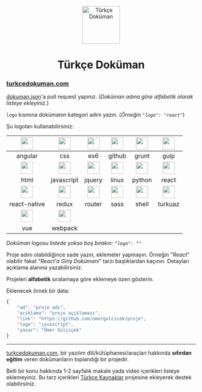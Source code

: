 <p align="center">
<img src="https://omergulcicek.com/img/turkcedokuman.png" alt="Türkçe Doküman" height="100">
</p>

<h1 align="center">Türkçe Doküman</h1>

<h3><a href="https://turkcedokuman.com/">turkcedokuman.com</a></h3>

<a href="https://github.com/omergulcicek/turkcedokuman/blob/master/dokumanlar.json">dokuman.json</a>'a pull request yapınız. (*Doküman adına göre alfabetik olarak listeye ekleyiniz.*)
 
`logo` kısmına dokümanın kategori adını yazın. (<i>Örneğin `"logo": "react"`</i>)

Şu logoları kullanabilirsiniz:

| <img src="https://omergulcicek.com/img/angular.png" height="32">  | <img src="https://omergulcicek.com/img/css.png" height="32"> | <img src="https://omergulcicek.com/img/es6.png" height="32">  | <img src="https://omergulcicek.com/img/github.png" height="32">  | <img src="https://omergulcicek.com/img/grunt.png" height="32">  | <img src="https://omergulcicek.com/img/gulp.png" height="32">  |
| :---: | :---: | :---: | :---: | :---: | :---: |
| angular  | css  | es6  | github  | grunt  | gulp  |
| <img src="https://omergulcicek.com/img/html.png" height="32">  | <img src="https://omergulcicek.com/img/javascript.png" height="32">  | <img src="https://omergulcicek.com/img/jquery.png" height="32">  | <img src="https://omergulcicek.com/img/linux.png" height="32">  | <img src="https://omergulcicek.com/img/python.png" height="32">  | <img src="https://omergulcicek.com/img/react.png" height="32">  |
| html  | javascript  | jquery  | linux  | python  | react  |
| <img src="https://omergulcicek.com/img/react.png" height="32">  | <img src="https://omergulcicek.com/img/redux.png" height="32">  | <img src="https://omergulcicek.com/img/router.png" height="32">  | <img src="https://omergulcicek.com/img/sass.png" height="32">  | <img src="https://omergulcicek.com/img/shell.png" height="32">  | <img src="https://omergulcicek.com/img/turkuazcss.png" height="32">  |
| react-native  |  redux  | router  | sass  | shell | turkuaz  |
| <img src="https://omergulcicek.com/img/vue.png" height="32">  |  <img src="https://omergulcicek.com/img/webpack.png" height="32">  | 
| vue  |  webpack  |

<i>Doküman logosu listede yoksa boş bırakın: `"logo": ""`</i>

Proje adını olabildiğince sade yazın, eklemeler yapmayın. Örneğin "*React*" olabilir fakat "*React'a Giriş Dokümanı*" tarzı başlıklardan kaçının. Detayları açıklama alanına yazabilirsiniz.

Projeleri **alfabetik** sıralamaya göre eklemeye özen gösterin.

Eklenecek örnek bir data:

```js
{
    "ad": "proje adı",
    "aciklama": "proje açıklaması",
    "link": "https://github.com/omergulcicek/proje",
    "logo": "javascript",
    "yazar": "Ömer Gülçiçek"
}
```

---

<a href="https://turkcedokuman.com">turkcedokuman.com</a>, bir yazılım dili/kütüphanesi/araçları hakkında **sıfırdan eğitim** veren dokümanların toplandığı bir projedir.

Belli bir konu hakkında 1-2 sayfalık makale yada video içerikleri listeye eklemeyiniz.
Bu tarz içerikleri <a href="https://github.com/fatihacet/turkcekaynaklar-com">Türkçe Kaynaklar</a> projesine ekleyerek destek olabilirsiniz.
